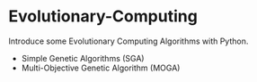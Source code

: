 # Evolutionary-Computing
Introduce some Evolutionary Computing Algorithms with Python.

* Simple Genetic Algorithms (SGA)  
* Multi-Objective Genetic Algorithm (MOGA)  
